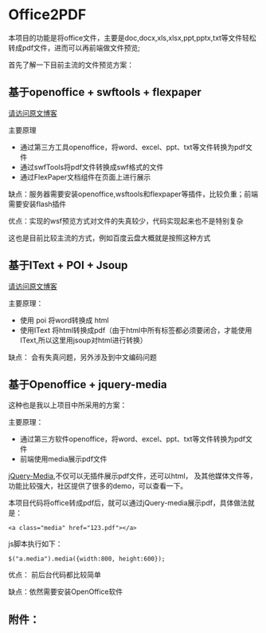 # Office2PDF
本项目的功能是将office文件，主要是doc,docx,xls,xlsx,ppt,pptx,txt等文件轻松转成pdf文件，进而可以再前端做文件预览;

首先了解一下目前主流的文件预览方案：

## 基于openoffice + swftools + flexpaper

[请访问原文博客](http://blog.csdn.net/z69183787/article/details/17468039)

主要原理

- 通过第三方工具openoffice，将word、excel、ppt、txt等文件转换为pdf文件
- 通过swfTools将pdf文件转换成swf格式的文件
- 通过FlexPaper文档组件在页面上进行展示

缺点：服务器需要安装openoffice,wsftools和flexpaper等插件，比较负重；前端需要安装flash插件

优点：实现的wsf预览方式对文件的失真较少，代码实现起来也不是特别复杂

这也是目前比较主流的方式，例如百度云盘大概就是按照这种方式

## 基于IText + POI + Jsoup
[请访问原文博客](http://blog.csdn.net/ptzrbin/article/details/43449701)

主要原理：

 - 使用 poi 将word转换成 html
 - 使用IText 将html转换成pdf（由于html中所有标签都必须要闭合，才能使用IText,所以这里用jsoup对html进行转换）
 
缺点： 会有失真问题，另外涉及到中文编码问题


## 基于Openoffice + jquery-media

这种也是我以上项目中所采用的方案：

主要原理：

- 通过第三方软件openoffice，将word、excel、ppt、txt等文件转换为pdf文件
- 前端使用media展示pdf文件

[jQuery-Media](http://malsup.com/jquery/media/),不仅可以无插件展示pdf文件，还可以html，
及其他媒体文件等，功能比较强大，社区提供了很多的demo，可以查看一下。

本项目代码将office转成pdf后，就可以通过jQuery-media展示pdf，具体做法就是：

`<a class="media" href="123.pdf"></a>`

js脚本执行如下：

`$("a.media").media({width:800, height:600});`

优点： 前后台代码都比较简单

缺点：依然需要安装OpenOffice软件

## 附件：

